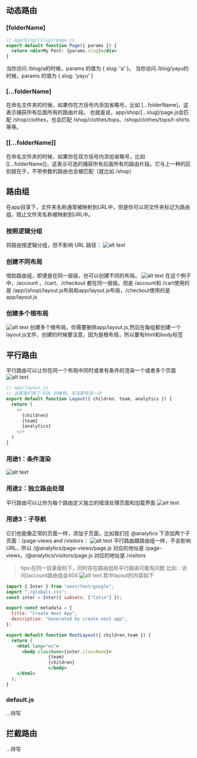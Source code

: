 ## 动态路由
### [folderName]
```jsx
// app/blog/[slug]/page.js
export default function Page({ params }) {
  return <div>My Post: {params.slug}</div>
}

```
当你访问 /blog/a的时候，params 的值为 { slug: 'a' }。
当你访问 /blog/yayu的时候，params 的值为 { slug: 'yayu' }
### [...folderName]
在命名文件夹的时候，如果你在方括号内添加省略号，比如 [...folderName]，这表示捕获所有后面所有的路由片段。
也就是说，app/shop/[...slug]/page.js会匹配 /shop/clothes，也会匹配 /shop/clothes/tops、/shop/clothes/tops/t-shirts等等。
### [[...folderName]]
在命名文件夹的时候，如果你在双方括号内添加省略号，比如 [[...folderName]]，这表示可选的捕获所有后面所有的路由片段。它与上一种的区别就在于，不带参数的路由也会被匹配（就比如 /shop）
## 路由组
在app目录下，文件夹名称通常被映射到URL中，但是你可以将文件夹标记为路由组，阻止文件夹名称被映射到URL中。
### 按照逻辑分组
将路由按逻辑分组，但不影响 URL 路径：
![alt text](image-1.png)
### 创建不同布局
借助路由组，即便是在同一层级，也可以创建不同的布局。
![alt text](image-2.png)
在这个例子中，/account 、/cart、/checkout 都在同一层级。但是 /account和 /cart使用的是 /app/(shop)/layout.js布局和app/layout.js布局，/checkout使用的是 app/layout.js
### 创建多个根布局
![alt text](image-3.png)
创建多个根布局，你需要删除app/layout.js,然后在每组都创建一个layout.js文件，创建的时候要注意，因为是根布局，所以要有html和body标签
## 平行路由
平行路由可以让你在同一个布局中同时或者有条件的渲染一个或者多个页面
![alt text](image-4.png)
```javascript
// app/layout.js
// 这里我们用了 ES6 的解构，写法更简洁一点
export default function Layout({ children, team, analytics }) {
  return (
    <>
      {children}
      {team}
      {analytics}
    </>
  )
}
```
### 用途1：条件渲染
![alt text](image-5.png)
### 用途2：独立路由处理
平行路由可以让你为每个路由定义独立的错误处理页面和加载界面
![alt text](image-6.png)
### 用途3：子导航
它们也能像正常的页面一样，添加子页面，比如我们在 @analytics 下添加两个子页面：/page-views and /visitors：
![alt text](image-7.png)
平行路由跟路由组一样，不会影响 URL，所以 /@analytics/page-views/page.js 对应的地址是 /page-views，/@analytics/visitors/page.js 对应的地址是 /visitors

> tips:在同一目录级别下，同时存在路由组和平行路由可能有问题
比如：访问/account路由组会404
![alt text](image-8.png)
其中layout的内容如下
```jsx
import { Inter } from "next/font/google";
import "./globals.css";
const inter = Inter({ subsets: ["latin"] });

export const metadata = {
  title: "Create Next App",
  description: "Generated by create next app",
};

export default function RootLayout({ children,team }) {
  return (
    <html lang="en">
      <body className={inter.className}>
				{team}
				{children}
				</body>
    </html>
  );
}
```
### default.js
...待写
## 拦截路由
...待写

